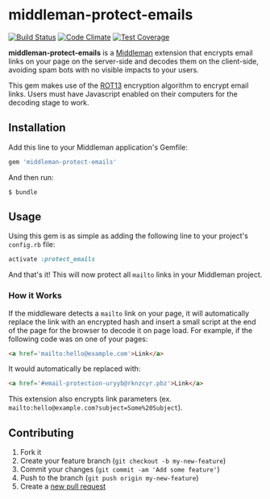 # middleman-protect-emails

[![Build Status](https://travis-ci.org/amsardesai/middleman-protect-emails.svg)](https://travis-ci.org/amsardesai/middleman-protect-emails)
[![Code Climate](https://codeclimate.com/github/amsardesai/middleman-protect-emails/badges/gpa.svg)](https://codeclimate.com/github/amsardesai/middleman-protect-emails)
[![Test Coverage](https://codeclimate.com/github/amsardesai/middleman-protect-emails/badges/coverage.svg)](https://codeclimate.com/github/amsardesai/middleman-protect-emails)

**middleman-protect-emails** is a [Middleman](http://middlemanapp.com) extension that encrypts email links on your page on the server-side and decodes them on the client-side, avoiding spam bots with no visible impacts to your users.

This gem makes use of the [ROT13](http://en.wikipedia.org/wiki/ROT13) encryption algorithm to encrypt email links. Users must have Javascript enabled on their computers for the decoding stage to work.

## Installation

Add this line to your Middleman application's Gemfile:

```ruby
gem 'middleman-protect-emails'
```

And then run:

    $ bundle

## Usage

Using this gem is as simple as adding the following line to your project's `config.rb` file:

```ruby
activate :protect_emails
```

And that's it! This will now protect all `mailto` links in your Middleman project. 

### How it Works

If the middleware detects a `mailto` link on your page, it will automatically replace the link with an encrypted hash and insert a small script at the end of the page for the browser to decode it on page load. For example, if the following code was on one of your pages:

```html
<a href='mailto:hello@example.com'>Link</a>
```

It would automatically be replaced with:

```html
<a href='#email-protection-uryyb@rknzcyr.pbz'>Link</a>
```

This extension also encrypts link parameters (ex. `mailto:hello@example.com?subject=Some%20Subject`). 

## Contributing

1. Fork it
2. Create your feature branch (`git checkout -b my-new-feature`)
3. Commit your changes (`git commit -am 'Add some feature'`)
4. Push to the branch (`git push origin my-new-feature`)
5. Create a [new pull request](../../pull/new/master)
